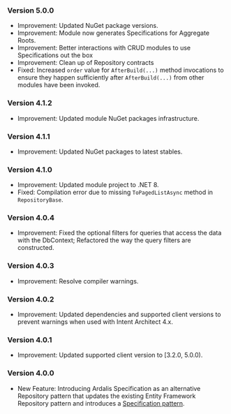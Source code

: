 ### Version 5.0.0

- Improvement: Updated NuGet package versions.
- Improvement: Module now generates Specifications for Aggregate Roots.
- Improvement: Better interactions with CRUD modules to use Specifications out the box
- Improvement: Clean up of Repository contracts
- Fixed: Increased `order` value for `AfterBuild(...)` method invocations to ensure they happen sufficiently after `AfterBuild(...)` from other modules have been invoked.

### Version 4.1.2

- Improvement: Updated module NuGet packages infrastructure.

### Version 4.1.1

- Improvement: Updated NuGet packages to latest stables.

### Version 4.1.0

- Improvement: Updated module project to .NET 8.
- Fixed: Compilation error due to missing `ToPagedListAsync` method in `RepositoryBase`.

### Version 4.0.4

- Improvement: Fixed the optional filters for queries that access the data with the DbContext; Refactored the way the query filters are constructed.

### Version 4.0.3

- Improvement: Resolve compiler warnings.

### Version 4.0.2

- Improvement: Updated dependencies and supported client versions to prevent warnings when used with Intent Architect 4.x.

### Version 4.0.1

- Improvement: Updated supported client version to [3.2.0, 5.0.0).

### Version 4.0.0

- New Feature: Introducing Ardalis Specification as an alternative Repository pattern that updates the existing Entity Framework Repository pattern and introduces a [Specification pattern](http://specification.ardalis.com/usage/create-specifications.html).
